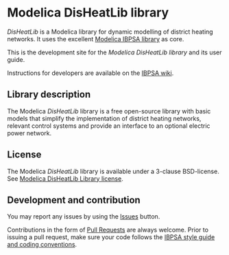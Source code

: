 # Modelica DisHeatLib library

_DisHeatLib_ is a Modelica library for dynamic modelling of district heating networks. It uses the excellent [Modelica IBPSA library](https://github.com/ibpsa/modelica-ibpsa) as core.

This is the development site for the _Modelica DisHeatLib library_ and its user guide.

Instructions for developers are available on the [IBPSA wiki](https://github.com/ibpsa/modelica-ibpsa/wiki).

## Library description

The Modelica _DisHeatLib_ library is a free open-source library with basic models that simplify the implementation of district heating networks, relevant control systems and provide an interface to an optional electric power network.

## License

The Modelica _DisHeatLib_ library is available under a 3-clause BSD-license.
See [Modelica DisHeatLib Library license](https://htmlpreview.github.io/?https://github.com/AIT-IES/DisHeatLib/blob/master/LICENSE).

## Development and contribution
You may report any issues by using the [Issues](https://github.com/AIT-IES/DisHeatLib/issues) button.

Contributions in the form of [Pull Requests](https://github.com/AIT-IES/DisHeatLib/pulls) are always welcome.
Prior to issuing a pull request, make sure your code follows
the [IBPSA style guide and coding conventions](https://github.com/ibpsa/modelica-ibpsa/wiki/Style-Guide).
